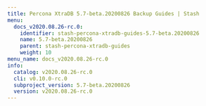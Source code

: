 ```yaml
---
title: Percona XtraDB 5.7-beta.20200826 Backup Guides | Stash
menu:
  docs_v2020.08.26-rc.0:
    identifier: stash-percona-xtradb-guides-5.7-beta.20200826
    name: 5.7-beta.20200826
    parent: stash-percona-xtradb-guides
    weight: 10
menu_name: docs_v2020.08.26-rc.0
info:
  catalog: v2020.08.26-rc.0
  cli: v0.10.0-rc.0
  subproject_version: 5.7-beta.20200826
  version: v2020.08.26-rc.0
---
```


